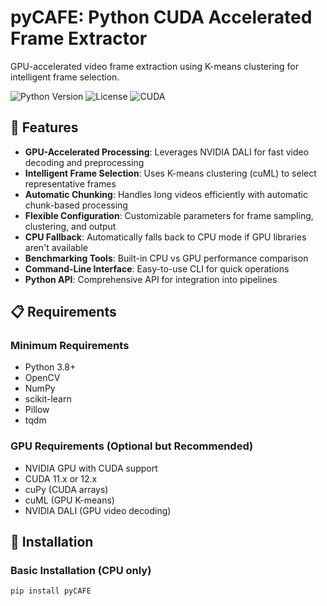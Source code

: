 # pyCAFE: Python CUDA Accelerated Frame Extractor

GPU-accelerated video frame extraction using K-means clustering for intelligent frame selection.

![Python Version](https://img.shields.io/badge/python-3.8%2B-blue)
![License](https://img.shields.io/badge/license-MIT-green)
![CUDA](https://img.shields.io/badge/CUDA-11.x%2F12.x-brightgreen)

## 🚀 Features

- **GPU-Accelerated Processing**: Leverages NVIDIA DALI for fast video decoding and preprocessing
- **Intelligent Frame Selection**: Uses K-means clustering (cuML) to select representative frames
- **Automatic Chunking**: Handles long videos efficiently with automatic chunk-based processing
- **Flexible Configuration**: Customizable parameters for frame sampling, clustering, and output
- **CPU Fallback**: Automatically falls back to CPU mode if GPU libraries aren't available
- **Benchmarking Tools**: Built-in CPU vs GPU performance comparison
- **Command-Line Interface**: Easy-to-use CLI for quick operations
- **Python API**: Comprehensive API for integration into pipelines

## 📋 Requirements

### Minimum Requirements
- Python 3.8+
- OpenCV
- NumPy
- scikit-learn
- Pillow
- tqdm

### GPU Requirements (Optional but Recommended)
- NVIDIA GPU with CUDA support
- CUDA 11.x or 12.x
- cuPy (CUDA arrays)
- cuML (GPU K-means)
- NVIDIA DALI (GPU video decoding)

## 🔧 Installation

### Basic Installation (CPU only)

```bash  
pip install pyCAFE
